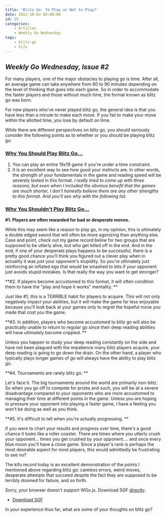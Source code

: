 ```yaml
---
title: 'Blitz Go: To Play or Not to Play?'
date: 2012-10-03 09:00:00
id: 25
categories:
	- Articles
	- Weekly Go Wednesday
tags:
	- blitz-go
	- kifu
---
```


## _Weekly Go Wednesday, Issue #2_

For many players, one of the major obstacles to playing go is time. After all, an average game can take anywhere from 60 to 90 minutes depending on the level of thinking that goes into each game. So in order to accommodate the faster players and those without much time, the format known as blitz go was born.

For new players who've never played blitz go, the general idea is that you have less than a minute to make each move. If you fail to make your move within the allotted time, you lose by default on time.

While there are different perspectives on blitz go, you should seriously consider the following points as to whether or you should be playing blitz go:

<!--more-->

### <span style="text-decoration: underline;">Why You Should Play Blitz Go...</span>

1.  You can play an entire 19x19 game if you're under a time constraint.
2.  It is an excellent way to see how good your instincts are. In other words, the strength of your fundamentals in the game and reading speed will be severely tested in this format.
_I really tried to come up with three reasons; but even when I included the obvious benefit that the games are much shorter, I don't honestly believe there are any other strengths to this format. And you'll see why with the following list._

### <span style="text-decoration: underline;">Why You Shouldn't Play Blitz Go...</span>

**#1\. Players are often rewarded for bad or desperate moves.**

While this may seem like a reason to play go, in my opinion, this is ultimately a double edged sword that will often be more agonizing than anything else. Case and point, check out my game record below for two groups that are supposed to be utterly alive, but who get killed off in the end. And in the end, if one of your desperate plays happens to be successful, there is a pretty good chance you'll think you figured out a clever play when in actuality it was just your opponent's stupidity. So you're ultimately just reinforcing an inflated ego that would be smashed to bits if your opponent just avoids stupid mistakes. Is that really the way you want to get stronger?

**#2\. If players become accustomed to this format, it will often condition them to have the "play and hope it works" mentality. **

Just like #1, this is a TERRIBLE habit for players to acquire. This will not only negatively impact your abilities, but it will make the game far less enjoyable because you'll look back at your games only to regret the hopeful move you made that cost you the game.

**#3\. In addition, players who become accustomed to blitz go will also be practically unable to return to regular go since their deep reading abilities will have ultimately become crippled. **

Unless you happen to study your deep reading constantly on the side and have not been plagued with the impatience many blitz players acquire, your deep reading is going to go down the drain. On the other hand, a player who typically plays longer games of go will always have the ability to play blitz go.

**#4\. Tournaments are rarely blitz go. **

Let's face it. The big tournaments around the world are primarily non-blitz. So when you go off to compete for prizes and such, you will be at a severe disadvantage compared to your opponents who are more accustomed to managing their time at different points in the game. Unless you are hoping to pressure your opponent into playing a faster game, I have a feeling you won't be doing as well as you think.

**#5\. It's difficult to tell when you're actually progressing. **

If you were to chart your results and progress over time, there's a good chance it looks like a roller coaster. There are times where you utterly crush your opponent... times you get crushed by your opponent.... and once every blue moon you'll have a close game. Since a player's rank is perhaps the most desirable aspect for most players, this would admittedly be frustrating to see no?

The kifu record today is an excellent demonstration of the points I mentioned above regarding blitz go: careless errors, weird moves, desperate attempts that succeed despite the fact they are supposed to be terribly doomed for failure, and so forth.

<article>
	<section data-wgo="/kifu/2012/2012.10.03-Blitz-Go.sgf" data-wgo-enablewheel="false" style="width: 100%">
	  <p>Sorry, your browser doesn't support WGo.js. Download SGF <a href="/kifu/2012/2012.10.03-Blitz-Go.sgf">directly</a>.</p>
	</section>
	<div><ul><li><a href="/kifu/2012/2012.10.03-Blitz-Go.sgf">Download SGF</a></li></ul></div>
</article>

In your experience thus far, what are some of your thoughts on blitz go?
